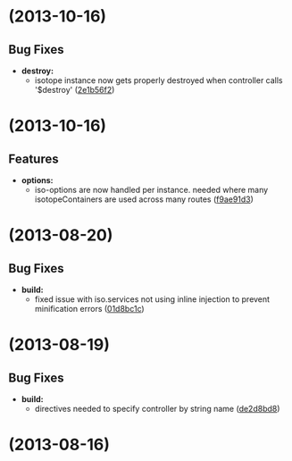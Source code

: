 #  (2013-10-16)


## Bug Fixes

- **destroy:**
  - isotope instance now gets properly destroyed when controller calls '$destroy' ([2e1b56f2](https://github.com/infowrap/angular-isotope/commit/2e1b56f2))

#  (2013-10-16)

## Features

- **options:**
  - iso-options are now handled per instance. needed where many isotopeContainers are used across many routes ([f9ae91d3](https://github.com/infowrap/angular-isotope/commit/f9ae91d3))


#  (2013-08-20)


## Bug Fixes

- **build:**
  - fixed issue with iso.services not using inline injection to prevent minification errors ([01d8bc1c](https://github.com/infowrap/angular-isotope/commit/01d8bc1c))

#  (2013-08-19)


## Bug Fixes

- **build:**
  - directives needed to specify controller by string name ([de2d8bd8](https://github.com/infowrap/angular-isotope/commit/de2d8bd8))

#  (2013-08-16)



